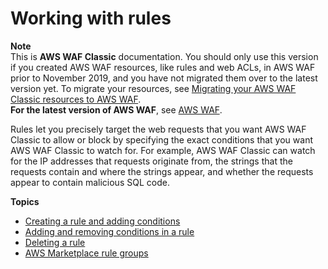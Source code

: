 # Working with rules<a name="classic-web-acl-rules"></a>

**Note**  
This is **AWS WAF Classic** documentation\. You should only use this version if you created AWS WAF resources, like rules and web ACLs, in AWS WAF prior to November 2019, and you have not migrated them over to the latest version yet\. To migrate your resources, see [Migrating your AWS WAF Classic resources to AWS WAF](waf-migrating-from-classic.md)\.  
**For the latest version of AWS WAF**, see [AWS WAF](waf-chapter.md)\. 

Rules let you precisely target the web requests that you want AWS WAF Classic to allow or block by specifying the exact conditions that you want AWS WAF Classic to watch for\. For example, AWS WAF Classic can watch for the IP addresses that requests originate from, the strings that the requests contain and where the strings appear, and whether the requests appear to contain malicious SQL code\.

**Topics**
+ [Creating a rule and adding conditions](classic-web-acl-rules-creating.md)
+ [Adding and removing conditions in a rule](classic-web-acl-rules-editing.md)
+ [Deleting a rule](classic-web-acl-rules-deleting.md)
+ [AWS Marketplace rule groups](classic-waf-managed-rule-groups.md)